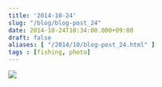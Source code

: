 ```yaml
---
title: '2014-10-24'
slug: "/blog/blog-post_24"
date: 2014-10-24T10:34:00.000+09:00
draft: false
aliases: [ "/2014/10/blog-post_24.html" ]
tags : [fishing, photo]
---
```


  
![](https://68.media.tumblr.com/59025ec4d0e084cc46c1ec31e86a5c10/tumblr_ndxx5s70ek1rwrdpxo1_1280.jpg)